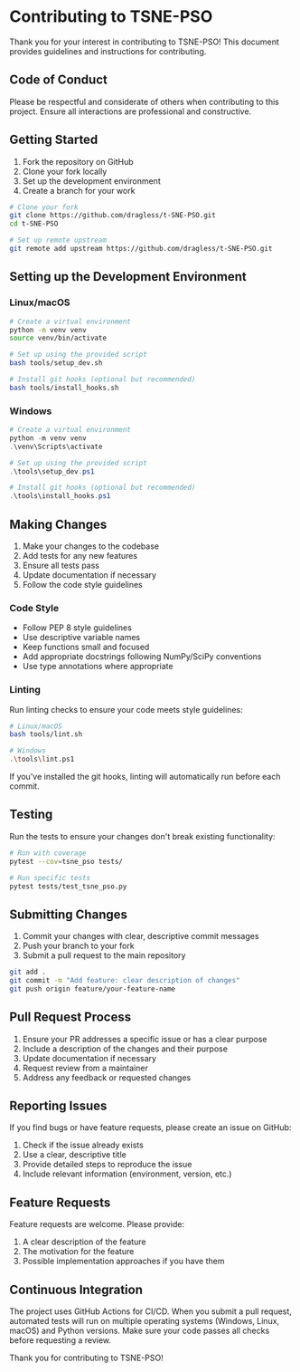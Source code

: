 # Contributing to TSNE-PSO

Thank you for your interest in contributing to TSNE-PSO! This document provides guidelines and instructions for contributing.

## Code of Conduct

Please be respectful and considerate of others when contributing to this project. Ensure all interactions are professional and constructive.

## Getting Started

1. Fork the repository on GitHub
2. Clone your fork locally
3. Set up the development environment
4. Create a branch for your work

```bash
# Clone your fork
git clone https://github.com/dragless/t-SNE-PSO.git
cd t-SNE-PSO

# Set up remote upstream
git remote add upstream https://github.com/dragless/t-SNE-PSO.git
```

## Setting up the Development Environment

### Linux/macOS

```bash
# Create a virtual environment
python -m venv venv
source venv/bin/activate

# Set up using the provided script
bash tools/setup_dev.sh

# Install git hooks (optional but recommended)
bash tools/install_hooks.sh
```

### Windows

```powershell
# Create a virtual environment
python -m venv venv
.\venv\Scripts\activate

# Set up using the provided script
.\tools\setup_dev.ps1

# Install git hooks (optional but recommended)
.\tools\install_hooks.ps1
```

## Making Changes

1. Make your changes to the codebase
2. Add tests for any new features
3. Ensure all tests pass
4. Update documentation if necessary
5. Follow the code style guidelines

### Code Style

- Follow PEP 8 style guidelines
- Use descriptive variable names
- Keep functions small and focused
- Add appropriate docstrings following NumPy/SciPy conventions
- Use type annotations where appropriate

### Linting

Run linting checks to ensure your code meets style guidelines:

```bash
# Linux/macOS
bash tools/lint.sh

# Windows
.\tools\lint.ps1
```

If you've installed the git hooks, linting will automatically run before each commit.

## Testing

Run the tests to ensure your changes don't break existing functionality:

```bash
# Run with coverage
pytest --cov=tsne_pso tests/

# Run specific tests
pytest tests/test_tsne_pso.py
```

## Submitting Changes

1. Commit your changes with clear, descriptive commit messages
2. Push your branch to your fork
3. Submit a pull request to the main repository

```bash
git add .
git commit -m "Add feature: clear description of changes"
git push origin feature/your-feature-name
```

## Pull Request Process

1. Ensure your PR addresses a specific issue or has a clear purpose
2. Include a description of the changes and their purpose
3. Update documentation if necessary
4. Request review from a maintainer
5. Address any feedback or requested changes

## Reporting Issues

If you find bugs or have feature requests, please create an issue on GitHub:

1. Check if the issue already exists
2. Use a clear, descriptive title
3. Provide detailed steps to reproduce the issue
4. Include relevant information (environment, version, etc.)

## Feature Requests

Feature requests are welcome. Please provide:

1. A clear description of the feature
2. The motivation for the feature
3. Possible implementation approaches if you have them

## Continuous Integration

The project uses GitHub Actions for CI/CD. When you submit a pull request, automated tests will run on multiple operating systems (Windows, Linux, macOS) and Python versions. Make sure your code passes all checks before requesting a review.

Thank you for contributing to TSNE-PSO! 